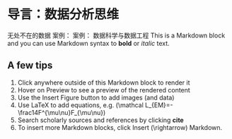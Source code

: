 # 导言：数据分析思维
无处不在的数据
案例：
案例：
数据科学与数据工程
This is a Markdown block and you can use Markdown syntax to **bold** or *italic* text.

## A few tips

1. Click anywhere outside of this Markdown block to render it
2. Hover on Preview to see a preview of the rendered content
3. Use the Insert Figure button to add images (and data)
4. Use LaTeX to add equations, e.g. \(\mathcal L_{EM}=-\frac14F^{\mu\nu}F_{\mu\nu}\)
5. Search scholarly sources and references by clicking **cite**
6. To insert more Markdown blocks, click Insert \(\rightarrow\) Markdown.